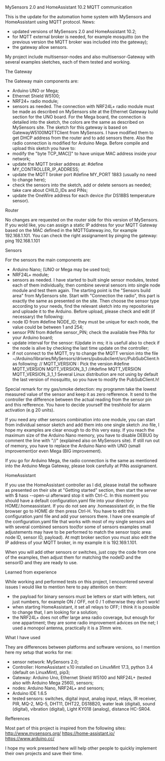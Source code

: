 MySensors 2.0 and HomeAssistant 10.2 MQTT communication

This is the update for the automation home system with MySensors and HomeAssistant using MQTT protocol.
News:
 - updated versions of MySensors 2.0 and HomeAssistant 10.2;
 - for MQTT external broker is needed, for example mosquitto (on the previous version the MQTT broker was included into the gateway);
 - the gateway allow sensors.
 
My project include multisensor-nodes and also multisensor-Gateway with several examples sketches, each of them tested and working.

 
The Gateway

The Gateway main components are:
 - Arduino UNO or Mega;
 - Ethernet Shield W5100;
 - NRF24+ radio module;
 - sensors as needed.
The connection with NRF24L+ radio module must be made as described on MySensors site at the Ethernet Gateway build section for the UNO board. For the Mega board, the connection is detailed into the sketch, the colors are the same as described on MySensors site.
The sketch for this gateway is based on GatewayW5100MQTTClient from MySensors. I have modified them to get DHCP address from the router and to add sensors there. Also the radio connection is modified for Arduino Mega.
Before compile and upload this sketch you have to:
  - modify the "byte TCP_MAC[]" to have unique MAC address inside your network;
  - update the MQTT broker address at: #define MY_CONTROLLER_IP_ADDRESS;
  - update the MQTT broker port #define MY_PORT 1883 (usually no need to change here);
  - check the sensors into the sketch, add or delete sensors as needed; take care about CHILD_IDs and PINs;
  - update the OneWire address for each device (for DS18BS temperature sensor).

  
Router

No changes are requested on the router side for this version of MySensors. If you wold like, you can assign a static IP address for your MQTT Gateway based on the MAC defined in the MQTTGateway.ino, for example 192.168.1.101. You can check the right assignament by pinging the gateway:
   ping 192.168.1.101


Sensors

For the sensors the main components are:
 - Arduino Nano; (UNO or Mega may be used too);
 - NRF24L+ module;
 - sensors as needed.
I have started to built single sensor modules, tested each of them individually, then combine several sensors into single node module and test them again.
The starting point is the "Sensors build area" from MySensors site. 
Start with "Connection the radio", this part is exactly the same as presented on the site.
Then choose the sensor type according to your needs, find the relevant sketch into my repositories and uploade it to the Arduino. Before upload, please check and edit (if necessary) the following:
  - node ID from #define NODE_ID; they must be unique for each node, the value could be between 1 and 254;
  - sensor PIN from #define sensor_PIN; check the available free PINs for your Arduino board;
  - update interval for the sensor: tUpdate in ms; it is usefull also to check if the node is alive by checking the last time update on the controller;
  - if not connect to the MQTT, try to change the MQTT version into the file ~/Arduino/libraries/MySensors/drivers/pubsubclient/src/PubSubClient.h as following: 
  // MQTT_VERSION : Pick the version
#define MQTT_VERSION MQTT_VERSION_3_1
//#define MQTT_VERSION MQTT_VERSION_3_1_1
Several Linux distribution are not using by default the last version of mosquitto, so you have to modify the PubSubClient.h!

Special remark for my gas/smoke detection: my programm take the lowest measured value of the sensor and keep it as zero  refference. It send to the controller the difference between the actual reading from the sensor pin and this refference. You have to decide yourself the treshhold for alarm activation (e.g 20 units).

If you need any other sensors combination into one module, you can start from individual sensor sketch and add them into one single sketch .ino file, I hope my examples are clear enough to do this very easy.
If you reach the maximum size of the Arduino Nano memory, you have to disable DEBUG by comment the line with "//" (explained also on MySensors site). If still run out of memory, you have to replace the Arduino Nano with UNO (small improvement)or even Mega (BIG improvement).

If you go for Arduino Mega, the radio connection is the same as mentioned into the Arduino Mega Gateway, please look carefully at PINs assignament.


HomeAssistant

If you use the HomeAssistant controller as I did, please install the software as presented on their site at "Getting started" section, then start the server with
$ hass --open-ui 
afterward stop it with Ctrl-C. In this moment you should have a default configuration.yaml file into your directory HOME/.homeassistant. If you do not see any .homeassistant dir, in the file browser go to HOME dir then press Ctrl-H.
You have to edit this configuration.yaml file and add your sensors there. I have one example of the configuration.yaml file that works with most of my single sensors and with several combined sensors too(for some of sensors examples small adjustements may have to be performed to match the sensor topic area: node ID, sensor ID, payload).
At mqtt broker section you must also edit the IP address of your MQTT broker, in my example it is 192.169.1.101.

When you will add other sensors or switches, just copy the code from one of the examples, then adjust them for matching the nodeID and the sensorID and they are ready to use.


Learned from experience

While working and performed tests on this project, I encountered several issues I would like to mention here to pay attention on them:
  - the payload for binary sensors must be letters or start with letters, not just numbers, for example ON / OFF, not 0 / 1 otherwise they don't work!
  - when starting HomeAssistant, it set all relays to OFF; I think it is possible to change that, I am looking for a solution;
  - the NRF24L+ does not offer large area radio coverage, but enough for one appartment; they are some radio improvement advices on the net; I used a monopol antenna, practically it is a 31mm wire.
  

What I have used

They are differences between platforms and software versions, so I mention here my setup that works for me:
  - sensor network: MySensors 2.0;
  - Controller: HomeAssistant v.10 installed on LinuxMint 17.3, python 3.4 (default on LinuxMint), pip3;
  - Gateway: Arduino Uno, Ethernet Shield W5100 and NRF24L+ (tested also with Arduino Mega 2560), sensors;
  - nodes: Arduino Nano, NRF24L+ and sensors;
  - Arduino IDE 1.6.5
  - tested sensors: switches, digital input, analog input, relays, IR receiver, PIR, MQ-2, MQ-5, DHT11, DHT22, DS18B20, water leak (digital), sound (digital), vibration (digital), Light KY018 (analog), distance HC-SR04.

  
Refferences

Most part of this project is inspired from the following sites:
http://www.mysensors.org/
https://home-assistant.io/
https://www.arduino.cc/


I hope my work presented here will help other people to quickly implement their own projects and save their time.





